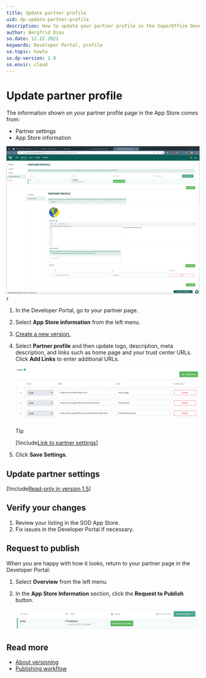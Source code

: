 ```yaml
---
title: Update partner profile
uid: dp-update-partner-profile
description: How to update your partner profile in the SuperOffice Developer Portal.
author: Bergfrid Dias
so.date: 12.22.2022
keywords: Developer Portal, profile
so.topic: howto
so.dp-version: 1.9
so.envir: cloud
---
```


# Update partner profile

The information shown on your partner profile page in the App Store comes from:

* Partner settings
* App Store information

![App Store information for a partner -screenshot][img1]
r

1. In the Developer Portal, go to your partner page.
2. Select **App Store information** from the left menu.
3. [Create a new version.][1]
4. Select **Partner profile** and then update logo, description, meta description, and links such as home page and your trust center URLs. Click **Add Links** to enter additional URLs.

    ![Links to home page and trust center -screenshot ][img3]

    > [!TIP]
    > [!include[Link to partner settings](../includes/see-partner-settings.md)]

5. Click **Save Settings**.

## Update partner settings

[!include[Read-only in version 1.5](../includes/note-cannot-edit.md)]

<!--
1. On your partner page, select **Settings** from the left menu or click the **Edit** button.
1. Update names and contact persons.
1. Click **Save Settings**.
-->

## Verify your changes

1. Review your listing in the SOD App Store.
2. Fix issues in the Developer Portal if necessary.

## Request to publish

When you are happy with how it looks, return to your partner page in the Developer Portal:

1. Select **Overview** from the left menu.
2. In the **App Store Information** section, click the **Request to Publish** button.

    ![Request to publish App Store partner information -screenshot][img2]

## Read more

* [About versioning][1]
* [Publishing workflow][2]

<!-- Referenced links -->
[1]: ../versioning.md
[2]: ../howto/request-to-publish.md

<!-- Referenced images -->
<!--519-->
[img1]: media/partner-profile.png
[img2]: ../media/request-to-publish.png
[img3]: media/recommended-links.png
